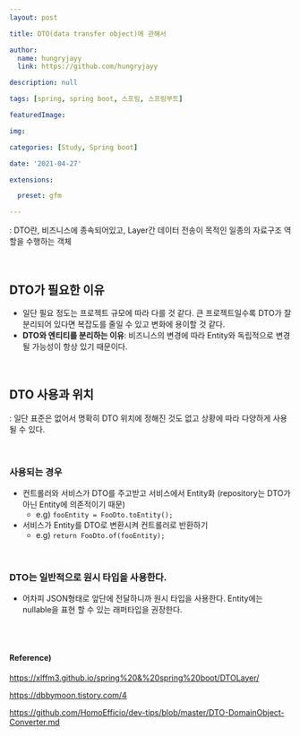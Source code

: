 ```yaml
---
layout: post

title: DTO(data transfer object)에 관해서

author: 
  name: hungryjayy
  link: https://github.com/hungryjayy

description: null

tags: [spring, spring boot, 스프링, 스프링부트]

featuredImage: 

img: 

categories: [Study, Spring boot]

date: '2021-04-27'

extensions:

  preset: gfm

---
```


: DTO란, 비즈니스에 종속되어있고, Layer간 데이터 전송이 목적인 일종의 자료구조 역할을 수행하는 객체

<br>

## DTO가 필요한 이유

* 일단 필요 정도는 프로젝트 규모에 따라 다를 것 같다. 큰 프로젝트일수록 DTO가 잘 분리되어 있다면 복잡도를 줄일 수 있고 변화에 용이할 것 같다.
* **DTO와 엔티티를 분리하는 이유**: 비즈니스의 변경에 따라 Entity와 독립적으로 변경될 가능성이 항상 있기 때문이다.

<br>

## DTO 사용과 위치

: 일단 표준은 없어서 명확히 DTO 위치에 정해진 것도 없고 상황에 따라 다양하게 사용될 수 있다.

<br>

### 사용되는 경우

* 컨트롤러와 서비스가 DTO를 주고받고 서비스에서 Entity화 (repository는 DTO가 아닌 Entity에 의존적이기 때문)
  * e.g) `fooEntity = FooDto.toEntity();`
* 서비스가 Entity를 DTO로 변환시켜 컨트롤러로 반환하기
  * e.g) `return FooDto.of(fooEntity);`

<br>

### DTO는 일반적으로 원시 타입을 사용한다.

* 어차피 JSON형태로 앞단에 전달하니까 원시 타입을 사용한다. Entity에는 nullable을 표현 할 수 있는 래퍼타입을 권장한다.

<br><br>

#### Reference)

https://xlffm3.github.io/spring%20&%20spring%20boot/DTOLayer/

https://dbbymoon.tistory.com/4

https://github.com/HomoEfficio/dev-tips/blob/master/DTO-DomainObject-Converter.md